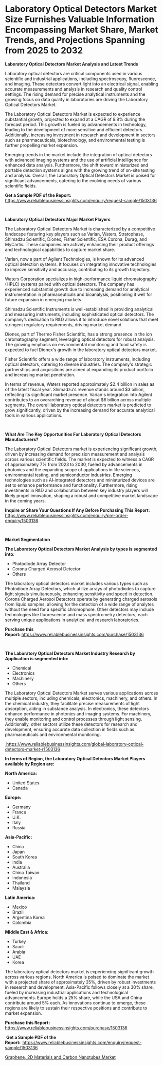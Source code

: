 <p><h1>Laboratory Optical Detectors Market Size Furnishes Valuable Information Encompassing Market Share, Market Trends, and Projections Spanning from 2025 to 2032</h1></p><p><strong>Laboratory Optical Detectors Market Analysis and Latest Trends</strong></p>
<p><p>Laboratory optical detectors are critical components used in various scientific and industrial applications, including spectroscopy, fluorescence, and imaging. These detectors convert light into an electrical signal, enabling accurate measurements and analysis in research and quality control settings. The rising demand for precise analytical instruments and the growing focus on data quality in laboratories are driving the Laboratory Optical Detectors Market.</p><p>The Laboratory Optical Detectors Market is expected to experience substantial growth, projected to expand at a CAGR of 9.8% during the forecast period. This growth is fueled by advancements in technology, leading to the development of more sensitive and efficient detectors. Additionally, increasing investment in research and development in sectors such as pharmaceuticals, biotechnology, and environmental testing is further propelling market expansion. </p><p>Emerging trends in the market include the integration of optical detectors with advanced imaging systems and the use of artificial intelligence for enhanced data analysis. Furthermore, the shift toward miniaturized and portable detection systems aligns with the growing trend of on-site testing and analysis. Overall, the Laboratory Optical Detectors Market is poised for significant advancements, catering to the evolving needs of various scientific fields.</p></p>
<p><strong>Get a Sample PDF of the Report:&nbsp;</strong> <a href="https://www.reliablebusinessinsights.com/enquiry/request-sample/1503136?utm_campaign=3278&utm_medium=2&utm_source=Github&utm_content=ia&utm_term=23032025&utm_id=laboratory-optical-detectors">https://www.reliablebusinessinsights.com/enquiry/request-sample/1503136</a></p>
<p>&nbsp;</p>
<p><strong>Laboratory Optical Detectors Major Market Players</strong></p>
<p><p>The Laboratory Optical Detectors Market is characterized by a competitive landscape featuring key players such as Varian, Waters, Stratophase, Shimadzu Scientific, Dionex, Fisher Scientific, ESA Corona, Durag, and MyCartis. These companies are actively enhancing their product offerings and technological capabilities to capture market share.</p><p>Varian, now a part of Agilent Technologies, is known for its advanced optical detection systems. It focuses on integrating innovative technologies to improve sensitivity and accuracy, contributing to its growth trajectory.</p><p>Waters Corporation specializes in high-performance liquid chromatography (HPLC) systems paired with optical detectors. The company has experienced substantial growth due to increasing demand for analytical instrumentation in pharmaceuticals and bioanalysis, positioning it well for future expansion in emerging markets.</p><p>Shimadzu Scientific Instruments is well-established in providing analytical and measuring instruments, including sophisticated optical detectors. The company’s dedication to R&D allows it to introduce novel solutions that meet stringent regulatory requirements, driving market demand.</p><p>Dionex, part of Thermo Fisher Scientific, has a strong presence in the ion chromatography segment, leveraging optical detectors for robust analysis. The growing emphasis on environmental monitoring and food safety is expected to fuel Dionex's growth in the laboratory optical detectors market.</p><p>Fisher Scientific offers a wide range of laboratory instruments, including optical detectors, catering to diverse industries. The company's strategic partnerships and acquisitions are aimed at expanding its product portfolio and increasing market penetration.</p><p>In terms of revenue, Waters reported approximately $2.4 billion in sales as of the latest fiscal year. Shimadzu's revenue stands around $3 billion, reflecting its significant market presence. Varian's integration into Agilent contributes to an overarching revenue of about $6 billion across multiple segments. The overall laboratory optical detectors market is predicted to grow significantly, driven by the increasing demand for accurate analytical tools in various applications.</p></p>
<p>&nbsp;</p>
<p><strong>What Are The Key Opportunities For Laboratory Optical Detectors Manufacturers?</strong></p>
<p><p>The Laboratory Optical Detectors market is experiencing significant growth, driven by increasing demand for precision measurement and analysis across various scientific fields. The market is expected to witness a CAGR of approximately 7% from 2023 to 2030, fueled by advancements in photonics and the expanding scope of applications in life sciences, environmental testing, and semiconductor industries. Emerging technologies such as AI-integrated detectors and miniaturized devices are set to enhance performance and functionality. Furthermore, rising investments in R&D and collaboration between key industry players will likely propel innovation, shaping a robust and competitive market landscape in the coming years.</p></p>
<p><strong>Inquire or Share Your Questions If Any Before Purchasing This Report:</strong> <a href="https://www.reliablebusinessinsights.com/enquiry/pre-order-enquiry/1503136?utm_campaign=3278&utm_medium=2&utm_source=Github&utm_content=ia&utm_term=23032025&utm_id=laboratory-optical-detectors">https://www.reliablebusinessinsights.com/enquiry/pre-order-enquiry/1503136</a></p>
<p>&nbsp;</p>
<p><strong>Market Segmentation</strong></p>
<p><strong>The Laboratory Optical Detectors Market Analysis by types is segmented into:</strong></p>
<p><ul><li>Photodiode Array Detector</li><li>Corona Charged Aerosol Detector</li><li>Others</li></ul></p>
<p><p>The laboratory optical detectors market includes various types such as Photodiode Array Detectors, which utilize arrays of photodiodes to capture light signals simultaneously, enhancing sensitivity and speed in detection. Corona Charged Aerosol Detectors operate by generating charged aerosols from liquid samples, allowing for the detection of a wide range of analytes without the need for a specific chromophore. Other detectors may include technologies like fluorescence and mass spectrometry detectors, each serving unique applications in analytical and research laboratories.</p></p>
<p><strong>Purchase this Report:&nbsp;</strong><a href="https://www.reliablebusinessinsights.com/purchase/1503136?utm_campaign=3278&utm_medium=2&utm_source=Github&utm_content=ia&utm_term=23032025&utm_id=laboratory-optical-detectors">https://www.reliablebusinessinsights.com/purchase/1503136</a></p>
<p>&nbsp;</p>
<p><strong>The Laboratory Optical Detectors Market Industry Research by Application is segmented into:</strong></p>
<p><ul><li>Chemical</li><li>Electronics</li><li>Machinery</li><li>Others</li></ul></p>
<p><p>The Laboratory Optical Detectors Market serves various applications across multiple sectors, including chemicals, electronics, machinery, and others. In the chemical industry, they facilitate precise measurements of light absorption, aiding in substance analysis. In electronics, these detectors enhance performance in photonics and imaging systems. For machinery, they enable monitoring and control processes through light sensing. Additionally, other sectors utilize these detectors for research and development, ensuring accurate data collection in fields such as pharmaceuticals and environmental monitoring.</p></p>
<p><a href="https://www.reliablebusinessinsights.com/global-laboratory-optical-detectors-market-r1503136?utm_campaign=3278&utm_medium=2&utm_source=Github&utm_content=ia&utm_term=23032025&utm_id=laboratory-optical-detectors">&nbsp;https://www.reliablebusinessinsights.com/global-laboratory-optical-detectors-market-r1503136</a></p>
<p><strong>In terms of Region, the Laboratory Optical Detectors Market Players available by Region are:</strong></p>
<p>
    <p> <strong> North America: </strong>
        <ul>
            <li>United States</li>
            <li>Canada</li>
        </ul>
        </p> 
    <p> <strong> Europe: </strong>
        <ul>
            <li>Germany</li>
            <li>France</li>
            <li>U.K.</li>
            <li>Italy</li>
            <li>Russia</li>
        </ul>
        </p> 
    <p> <strong> Asia-Pacific: </strong>
        <ul>
            <li>China</li>
            <li>Japan</li>
            <li>South Korea</li>
            <li>India</li>
            <li>Australia</li>
            <li>China Taiwan</li>
            <li>Indonesia</li>
            <li>Thailand</li>
            <li>Malaysia</li>
        </ul>
        </p> 
    <p> <strong> Latin America: </strong>
        <ul>
            <li>Mexico</li>
            <li>Brazil</li>
            <li>Argentina Korea</li>
            <li>Colombia</li>
        </ul>
        </p> 
    <p> <strong> Middle East & Africa: </strong>
        <ul>
            <li>Turkey</li>
            <li>Saudi</li>
            <li>Arabia</li>
            <li>UAE</li>
            <li>Korea</li>
        </ul>
    </p>
    </p>
<p><p>The laboratory optical detectors market is experiencing significant growth across various regions. North America is poised to dominate the market with a projected share of approximately 35%, driven by robust investments in research and development. Asia-Pacific follows closely at a 30% share, fueled by increasing industrial applications and technological advancements. Europe holds a 25% share, while the USA and China contribute around 5% each. As innovations continue to emerge, these regions are likely to sustain their respective positions and contribute to market expansion.</p></p>
<p><strong>Purchase this Report: </strong><a href="https://www.reliablebusinessinsights.com/purchase/1503136?utm_campaign=3278&utm_medium=2&utm_source=Github&utm_content=ia&utm_term=23032025&utm_id=laboratory-optical-detectors">https://www.reliablebusinessinsights.com/purchase/1503136</a></p>
<p>&nbsp;<strong>Get a Sample PDF of the Report:&nbsp;&nbsp;</strong><a href="https://www.reliablebusinessinsights.com/enquiry/request-sample/1503136?utm_campaign=3278&utm_medium=2&utm_source=Github&utm_content=ia&utm_term=23032025&utm_id=laboratory-optical-detectors">https://www.reliablebusinessinsights.com/enquiry/request-sample/1503136</a></p>
<p><strong></strong></p>
<p><p><a href="https://github.com/naomaroaoonv/Market-Research-Report-List-1/blob/main/graphene-2d-materials-and-carbon-nanotubes-market.md?utm_campaign=3278&utm_medium=2&utm_source=Github&utm_content=ia&utm_term=23032025&utm_id=laboratory-optical-detectors">Graphene, 2D Materials and Carbon Nanotubes Market</a></p></p>